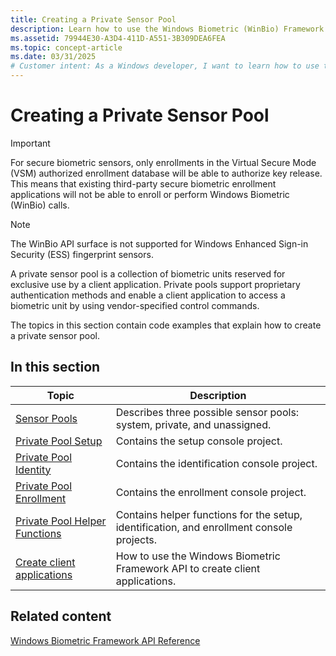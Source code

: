```yaml
---
title: Creating a Private Sensor Pool
description: Learn how to use the Windows Biometric (WinBio) Framework API to create a private sensor pool with these essential resources.
ms.assetid: 79944E30-A3D4-411D-A551-3B309DEA6FEA
ms.topic: concept-article
ms.date: 03/31/2025
# Customer intent: As a Windows developer, I want to learn how to use the Windows Biometric Framework API to create a private sensor pool.
---
```


# Creating a Private Sensor Pool

> [!IMPORTANT]
> For secure biometric sensors, only enrollments in the Virtual Secure Mode (VSM) authorized enrollment database will be able to authorize key release. This means that existing third-party secure biometric enrollment applications will not be able to enroll or perform Windows Biometric (WinBio) calls. 

> [!NOTE]
> The WinBio API surface is not supported for Windows Enhanced Sign-in Security (ESS) fingerprint sensors.

A private sensor pool is a collection of biometric units reserved for exclusive use by a client application. Private pools support proprietary authentication methods and enable a client application to access a biometric unit by using vendor-specified control commands.

The topics in this section contain code examples that explain how to create a private sensor pool.

## In this section

| Topic | Description |
|-------|-------------|
| [Sensor Pools](sensor-pools.md) | Describes three possible sensor pools: system, private, and unassigned. |
| [Private Pool Setup](private-pool-setup.md) | Contains the setup console project. |
| [Private Pool Identity](private-pool-identity.md) | Contains the identification console project. |
| [Private Pool Enrollment](private-pool-enrollment.md) | Contains the enrollment console project. |
| [Private Pool Helper Functions](private-pool-helper-functions.md) | Contains helper functions for the setup, identification, and enrollment console projects. |
| [Create client applications](creating-client-applications.md) | How to use the Windows Biometric Framework API to create client applications. |

## Related content

[Windows Biometric Framework API Reference](biometric-service-api-reference.md)
